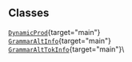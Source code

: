 ## Classes

[`DynamicProd`](../object/DynamicProd.html#DynamicProd){target="main"}\
[`GrammarAltInfo`](../object/GrammarAltInfo.html#GrammarAltInfo){target="main"}\
[`GrammarAltTokInfo`](../object/GrammarAltTokInfo.html#GrammarAltTokInfo){target="main"}\
